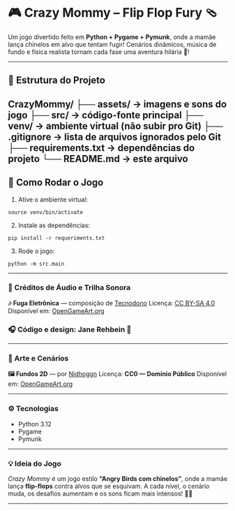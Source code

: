 # 🎮 Crazy Mommy – Flip Flop Fury 🩴

Um jogo divertido feito em **Python + Pygame + Pymunk**, onde a mamãe lança chinelos em alvo que tentam fugir!
Cenários dinâmicos, música de fundo e física realista tornam cada fase uma aventura hilária 🌻!

---

## 🧩 Estrutura do Projeto

CrazyMommy/
├── assets/ → imagens e sons do jogo
├── src/ → código-fonte principal
├── venv/ → ambiente virtual (não subir pro Git)
├── .gitignore → lista de arquivos ignorados pelo Git
├── requirements.txt → dependências do projeto
└── README.md → este arquivo
---

## 🚀 Como Rodar o Jogo

1. Ative o ambiente virtual:
```
source venv/bin/activate
```
2. Instale as dependências:
```
pip install -r requeriments.txt
```
3. Rode o jogo:
```
python -m src.main
```

---

### 🎵 Créditos de Áudio e Trilha Sonora

**🎶 Fuga Eletrônica** — composição de [Tecnodono](https://opengameart.org/users/tecnodono)
Licença: [CC BY-SA 4.0](https://creativecommons.org/licenses/by-sa/4.0/)
Disponível em: [OpenGameArt.org](https://opengameart.org/content/fuga-eletronica)


### 🎧 Código e design: **Jane Rehbein** 🌷

---

### 🎨 Arte e Cenários

**🖼️ Fundos 2D** — por [Nidhoggn](https://opengameart.org/users/nidhoggn)
Licença: **CC0 — Domínio Público**
Disponível em: [OpenGameArt.org](https://opengameart.org/content/fundos-para-batalha-de-rpg)

---

### ⚙️ Tecnologias
- Python 3.12
- Pygame
- Pymunk

---

### 💡 Ideia do Jogo
*Crazy Mommy* é um jogo estilo **“Angry Birds com chinelos”**,
onde a mamãe lança **flip-flops** contra alvos que se esquivam.
A cada nível, o cenário muda, os desafios aumentam e os sons ficam mais intensos! 👠💥

---
